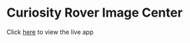 <h1>Curiosity Rover Image Center</h1>
<p> Click <a href="https://vincentdewitt.github.io/RoverCamProj/">here</a>  to view the live app</p>
